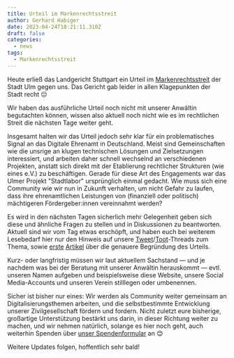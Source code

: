 ```yaml
---
title: Urteil im Markenrechtsstreit
author: Gerhard Habiger
date: 2023-04-24T18:21:11.310Z
draft: false
categories:
  - news
tags:
  - Markenrechtsstreit
---
```

Heute erließ das Landgericht Stuttgart ein Urteil im [Markenrechtsstreit](/kleines-update-zum-markenrechtsstreit/) der Stadt Ulm gegen uns.
Das Gericht gab leider in allen Klagepunkten der Stadt recht 😔

Wir haben das ausführliche Urteil noch nicht mit unserer Anwältin begutachten können, wissen also aktuell noch nicht wie es im rechtlichen Streit die nächsten Tage weiter geht.

Insgesamt halten wir das Urteil jedoch sehr klar für ein problematisches Signal an das Digitale Ehrenamt in Deutschland. Meist sind Gemeinschaften wie die unsrige an klugen technischen Lösungen und Zielsetzungen interessiert, und arbeiten daher schnell wechselnd an verschiedenen Projekten, anstatt sich direkt mit der Etablierung rechtlicher Strukturen (wie eines e.V.) zu beschäftigen. Gerade für diese Art des Engagements war das Ulmer Projekt "Stadtlabor" ursprünglich einmal gedacht. Wie muss sich eine Community wie wir nun in Zukunft verhalten, um nicht Gefahr zu laufen, dass ihre ehrenamtlichen Leistungen von (finanziell oder politisch) mächtigeren Fördergeber:innen vereinnahmt werden?

Es wird in den nächsten Tagen sicherlich mehr Gelegenheit geben sich diese und ähnliche Fragen zu stellen und in Diskussionen zu beantworten. Aktuell sind wir vom Tag etwas erschöpft, und haben euch bei weiterem Lesebedarf hier nur den Hinweis auf unsere [Tweet](https://twitter.com/verschwoerhaus/status/1650519601548075012)/[Toot](https://chaos.social/@verschwoerhaus/110254501678153695)-Threads zum Thema, sowie [erste](https://www.stuttgarter-zeitung.de/inhalt.landgericht-stuttgart-stadt-ulm-siegt-im-verschwoerhaus-streit.aaa5b297-03c6-4b9d-8a42-7a0b1f74df61.html) [Artikel](https://netzpolitik.org/2023/hackspace-in-ulm-verschwoerhaus-verliert-seinen-namen-an-die-stadt/) über die genauere Begründung des Urteils.

Kurz- oder langfristig müssen wir laut aktuellem Sachstand — und je nachdem was bei der Beratung mit unserer Anwältin herauskommt — evtl. unseren Namen aufgeben und beispielsweise diese Website, unsere Social Media-Accounts und unseren Verein stilllegen oder umbenennen.

Sicher ist bisher nur eines: Wir werden als Community weiter gemeinsam an Digitalisierungsthemen arbeiten, und die selbstbestimmte Entwicklung unserer Zivilgesellschaft fördern und fordern. Nicht zuletzt eure bisherige, großartige Unterstützung bestärkt uns darin, in dieser Richtung weiter zu machen, und wir nehmen natürlich, solange es hier noch geht, auch weiterhin Spenden über [unser Spendenformular](/spenden/) an 😊

Weitere Updates folgen, hoffentlich sehr bald!
